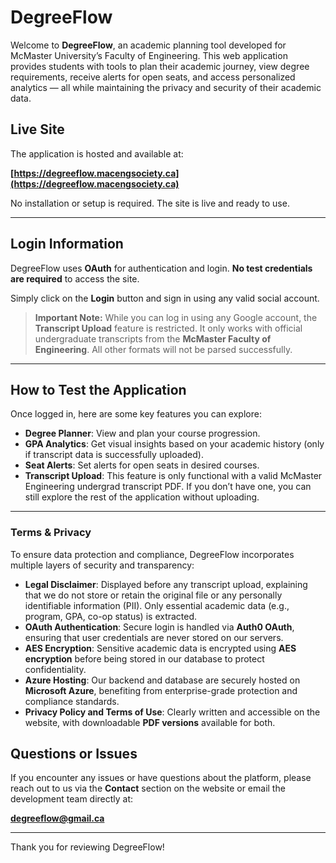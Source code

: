 # DegreeFlow

Welcome to **DegreeFlow**, an academic planning tool developed for McMaster University’s Faculty of Engineering. This web application provides students with tools to plan their academic journey, view degree requirements, receive alerts for open seats, and access personalized analytics — all while maintaining the privacy and security of their academic data.

##  Live Site

The application is hosted and available at:

**[https://degreeflow.macengsociety.ca](https://degreeflow.macengsociety.ca)**

No installation or setup is required. The site is live and ready to use.

---

##  Login Information

DegreeFlow uses **OAuth** for authentication and login. **No test credentials are required** to access the site.

Simply click on the **Login** button and sign in using any valid social account.

>  **Important Note:** While you can log in using any Google account, the **Transcript Upload** feature is restricted. It only works with official undergraduate transcripts from the **McMaster Faculty of Engineering**. All other formats will not be parsed successfully.

---

##  How to Test the Application

Once logged in, here are some key features you can explore:

-  **Degree Planner**: View and plan your course progression.
-  **GPA Analytics**: Get visual insights based on your academic history (only if transcript data is successfully uploaded).
-  **Seat Alerts**: Set alerts for open seats in desired courses.
-  **Transcript Upload**: This feature is only functional with a valid McMaster Engineering undergrad transcript PDF. If you don’t have one, you can still explore the rest of the application without uploading.

---

###  Terms & Privacy

To ensure data protection and compliance, DegreeFlow incorporates multiple layers of security and transparency:

-  **Legal Disclaimer**: Displayed before any transcript upload, explaining that we do not store or retain the original file or any personally identifiable information (PII). Only essential academic data (e.g., program, GPA, co-op status) is extracted.
-  **OAuth Authentication**: Secure login is handled via **Auth0 OAuth**, ensuring that user credentials are never stored on our servers.
-  **AES Encryption**: Sensitive academic data is encrypted using **AES encryption** before being stored in our database to protect confidentiality.
-  **Azure Hosting**: Our backend and database are securely hosted on **Microsoft Azure**, benefiting from enterprise-grade protection and compliance standards.
-  **Privacy Policy and Terms of Use**: Clearly written and accessible on the website, with downloadable **PDF versions** available for both.


##  Questions or Issues

If you encounter any issues or have questions about the platform, please reach out to us via the **Contact** section on the website or email the development team directly at:

**degreeflow@gmail.ca**

---

Thank you for reviewing DegreeFlow!

